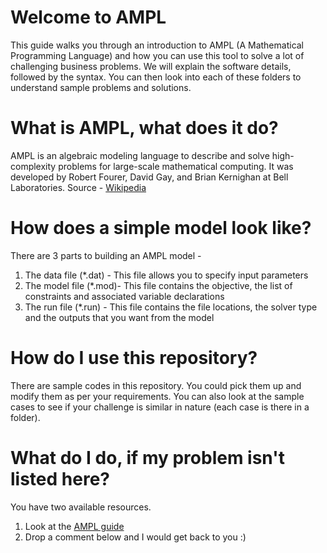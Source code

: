# Welcome to AMPL
This guide walks you through an introduction to AMPL (A Mathematical Programming Language) and how you can use this tool to solve a lot of challenging business problems. We will explain the software details, followed by the syntax. You can then look into each of these folders to understand sample problems and solutions.

# What is AMPL, what does it do?
AMPL is an algebraic modeling language to describe and solve high-complexity problems for large-scale mathematical computing. It was developed by Robert Fourer, David Gay, and Brian Kernighan at Bell Laboratories.
Source - [Wikipedia](https://en.wikipedia.org/wiki/AMPL)

# How does a simple model look like?
There are 3 parts to building an AMPL model - 
1. The data file (*.dat) - This file allows you to specify input parameters
2. The model file (*.mod)- This file contains the objective, the list of constraints and associated variable declarations
3. The run file (*.run) - This file contains the file locations, the solver type and the outputs that you want from the model

# How do I use this repository?
There are sample codes in this repository. You could pick them up and modify them as per your requirements. You can also look at the sample cases to see if your challenge is similar in nature (each case is there in a folder).

# What do I do, if my problem isn't listed here?
You have two available resources.
1. Look at the [AMPL guide](https://ampl.com/resources/the-ampl-book/chapter-downloads/)
2. Drop a comment below and I would get back to you :)
